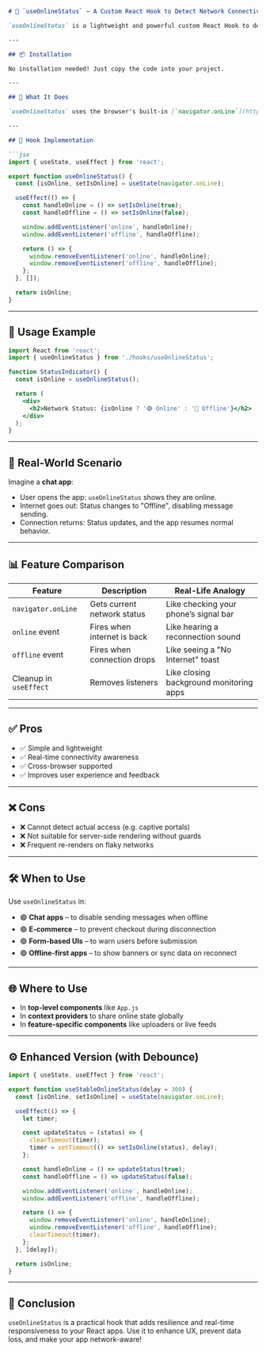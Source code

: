 
```md
# 📡 `useOnlineStatus` – A Custom React Hook to Detect Network Connectivity

`useOnlineStatus` is a lightweight and powerful custom React Hook to detect whether the user is online or offline in real time, based on the browser's native capabilities.

---

## 📦 Installation

No installation needed! Just copy the code into your project.

---

## 🧠 What It Does

`useOnlineStatus` uses the browser's built-in [`navigator.onLine`](https://developer.mozilla.org/en-US/docs/Web/API/Navigator/onLine) property and the `online` / `offline` events to keep track of the network status of the user.

---

## 🧬 Hook Implementation

```jsx
import { useState, useEffect } from 'react';

export function useOnlineStatus() {
  const [isOnline, setIsOnline] = useState(navigator.onLine);

  useEffect(() => {
    const handleOnline = () => setIsOnline(true);
    const handleOffline = () => setIsOnline(false);

    window.addEventListener('online', handleOnline);
    window.addEventListener('offline', handleOffline);

    return () => {
      window.removeEventListener('online', handleOnline);
      window.removeEventListener('offline', handleOffline);
    };
  }, []);

  return isOnline;
}
```

---

## 🚀 Usage Example

```jsx
import React from 'react';
import { useOnlineStatus } from './hooks/useOnlineStatus';

function StatusIndicator() {
  const isOnline = useOnlineStatus();

  return (
    <div>
      <h2>Network Status: {isOnline ? '🟢 Online' : '🔴 Offline'}</h2>
    </div>
  );
}
```

---

## 🎯 Real-World Scenario

Imagine a **chat app**:

- User opens the app: `useOnlineStatus` shows they are online.
- Internet goes out: Status changes to "Offline", disabling message sending.
- Connection returns: Status updates, and the app resumes normal behavior.

---

## 📊 Feature Comparison

| Feature | Description | Real-Life Analogy |
|--------|-------------|--------------------|
| `navigator.onLine` | Gets current network status | Like checking your phone’s signal bar |
| `online` event | Fires when internet is back | Like hearing a reconnection sound |
| `offline` event | Fires when connection drops | Like seeing a "No Internet" toast |
| Cleanup in `useEffect` | Removes listeners | Like closing background monitoring apps |

---

## ✅ Pros

- ✅ Simple and lightweight
- ✅ Real-time connectivity awareness
- ✅ Cross-browser supported
- ✅ Improves user experience and feedback

---

## ❌ Cons

- ❌ Cannot detect actual access (e.g. captive portals)
- ❌ Not suitable for server-side rendering without guards
- ❌ Frequent re-renders on flaky networks

---

## 🛠 When to Use

Use `useOnlineStatus` in:

- 🟢 **Chat apps** – to disable sending messages when offline
- 🟢 **E-commerce** – to prevent checkout during disconnection
- 🟢 **Form-based UIs** – to warn users before submission
- 🟢 **Offline-first apps** – to show banners or sync data on reconnect

---

## 🌐 Where to Use

- In **top-level components** like `App.js`
- In **context providers** to share online state globally
- In **feature-specific components** like uploaders or live feeds

---

## ⚙️ Enhanced Version (with Debounce)

```js
import { useState, useEffect } from 'react';

export function useStableOnlineStatus(delay = 300) {
  const [isOnline, setIsOnline] = useState(navigator.onLine);

  useEffect(() => {
    let timer;

    const updateStatus = (status) => {
      clearTimeout(timer);
      timer = setTimeout(() => setIsOnline(status), delay);
    };

    const handleOnline = () => updateStatus(true);
    const handleOffline = () => updateStatus(false);

    window.addEventListener('online', handleOnline);
    window.addEventListener('offline', handleOffline);

    return () => {
      window.removeEventListener('online', handleOnline);
      window.removeEventListener('offline', handleOffline);
      clearTimeout(timer);
    };
  }, [delay]);

  return isOnline;
}
```

---

## 📌 Conclusion

`useOnlineStatus` is a practical hook that adds resilience and real-time responsiveness to your React apps. Use it to enhance UX, prevent data loss, and make your app network-aware!

